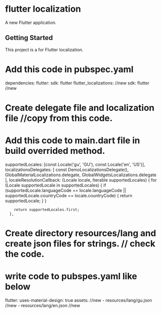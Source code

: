 # flutter localization

A new Flutter application.

## Getting Started

This project is a for Flutter localization.


# Add this code in pubspec.yaml

dependencies:
  flutter:
    sdk: flutter
  flutter_localizations: //new
    sdk: flutter //new
    
# Create delegate file and localization file //copy from this code.

# Add this code to main.dart file in build overrided method.

supportedLocales: [const Locale('gu', 'GU'), const Locale('en', 'US')],
      localizationsDelegates: [
        const DemoLocalizationsDelegate(),
        GlobalMaterialLocalizations.delegate,
        GlobalWidgetsLocalizations.delegate
      ],
      localeResolutionCallback:
          (Locale locale, Iterable<Locale> supportedLocales) {
        for (Locale supportedLocale in supportedLocales) {
          if (supportedLocale.languageCode == locale.languageCode ||
              supportedLocale.countryCode == locale.countryCode) {
            return supportedLocale;
          }
        }

        return supportedLocales.first;
      },
 
 # Create directory resources/lang and create json files for strings. // check the code.
 
 # write code to pubspes.yaml like below
 
 flutter:
  uses-material-design: true
  assets: //new
    - resources/lang/gu.json //new 
    - resources/lang/en.json //new
 
 
 
 
 
 
